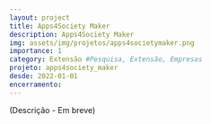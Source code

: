 ```yaml
---
layout: project
title: Apps4Society Maker
description: Apps4Society Maker
img: assets/img/projetos/apps4societymaker.png
importance: 1
category: Extensão #Pesquisa, Extensão, Empresas
projeto: apps4society_maker
desde: 2022-01-01
encerramento: 
---
```


(Descrição - Em breve)

